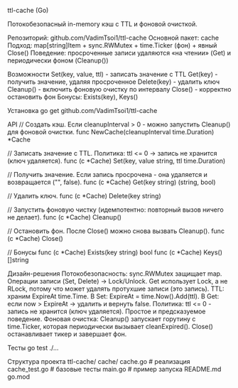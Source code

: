 ttl-cache (Go)

Потокобезопасный in-memory кэш с TTL и фоновой очисткой.

Репозиторий: github.com/VadimTsoi1/ttl-cache
Основной пакет: cache
Подход: map[string]Item + sync.RWMutex + time.Ticker (фон) + явный Close()
Поведение: просроченные записи удаляются «на чтении» (Get) и периодически фоном (Cleanup())

Возможности
Set(key, value, ttl) - записать значение с TTL
Get(key) - получить значение, удаляя просроченное
Delete(key) - удалить ключ
Cleanup() - включить фоновую очистку по интервалу
Close() - корректно остановить фон
Бонусы: Exists(key), Keys()

Установка
go get github.com/VadimTsoi1/ttl-cache

API
// Создать кэш. Если cleanupInterval > 0 - можно запустить Cleanup() для фоновой очистки.
func NewCache(cleanupInterval time.Duration) *Cache

// Записать значение с TTL. Политика: ttl <= 0 -> запись не хранится (ключ удаляется).
func (c *Cache) Set(key, value string, ttl time.Duration)

// Получить значение. Если запись просрочена - она удаляется и возвращается ("", false).
func (c *Cache) Get(key string) (string, bool)

// Удалить ключ.
func (c *Cache) Delete(key string)

// Запустить фоновую чистку (идемпотентно: повторный вызов ничего не делает).
func (c *Cache) Cleanup()

// Остановить фон. После Close() можно снова вызвать Cleanup().
func (c *Cache) Close()

// Бонусы
func (c *Cache) Exists(key string) bool
func (c *Cache) Keys() []string

Дизайн-решения
Потокобезопасность: sync.RWMutex защищает map.
Операции записи (Set, Delete) -> Lock/Unlock.
Get использует Lock, а не RLock, потому что может удалять протухшие записи (это запись).
TTL: храним ExpireAt time.Time.
В Set: ExpireAt = time.Now().Add(ttl).
В Get: если now > ExpireAt -> удалить и вернуть false.
Политика: ttl <= 0 - запись не хранится (ключ удаляется). Простое и предсказуемое поведение.
Фоновая очистка: Cleanup() запускает горутину с time.Ticker, которая периодически вызывает cleanExpired().
Close() останавливает тикер и завершает фон.

Тесты
go test ./...

Структура проекта
ttl-cache/
  cache/
    cache.go        # реализация
    cache_test.go   # базовые тесты
  main.go           # пример запуска 
  README.md
  go.mod